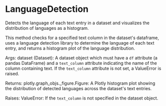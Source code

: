 # LanguageDetection

Detects the language of each text entry in a dataset and visualizes the distribution of languages
as a histogram.

This method checks for a specified text column in the dataset's dataframe, uses a language detection
library to determine the language of each text entry, and returns a histogram plot of the language
distribution.

Args:
dataset (Dataset): A dataset object which must have a `df` attribute (a pandas DataFrame)
and a `text_column` attribute indicating the name of the column containing text. If the
`text_column` attribute is not set, a ValueError is raised.

Returns:
plotly.graph_objs._figure.Figure: A Plotly histogram plot showing the distribution of detected
languages across the dataset's text entries.

Raises:
ValueError: If the `text_column` is not specified in the dataset object.